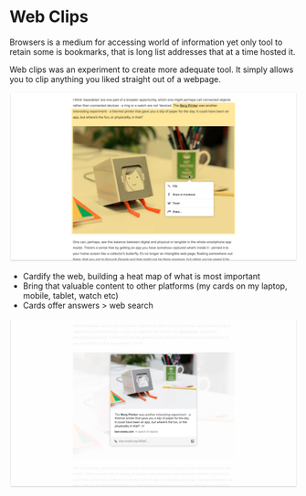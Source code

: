 # Web Clips

Browsers is a medium for accessing world of information yet only tool to retain some is bookmarks, that is long list addresses that at a time hosted it.

Web clips was an experiment to create more adequate tool. It simply allows you to clip anything you liked straight out of a webpage.

![image-20200201160150874](image-20200201160150874.png)

- Cardify the web, building a heat map of what is most important
- Bring that valuable content to other platforms (my cards on my laptop, mobile, tablet, watch etc)
- Cards offer answers > web search

![image-20200201160210778](image-20200201160210778.png)

